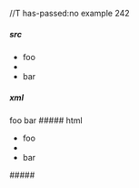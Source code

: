//T has-passed:no
example 242
##### src
- foo
-
- bar
##### xml
<?xml version="1.0" encoding="UTF-8"?>
<!DOCTYPE document SYSTEM "CommonMark.dtd">
<document xmlns="http://commonmark.org/xml/1.0">
  <list type="bullet" tight="true">
    <item>
      <paragraph>
        <text>foo</text>
      </paragraph>
    </item>
    <item />
    <item>
      <paragraph>
        <text>bar</text>
      </paragraph>
    </item>
  </list>
</document>
##### html
<ul>
<li>foo</li>
<li></li>
<li>bar</li>
</ul>
#####
